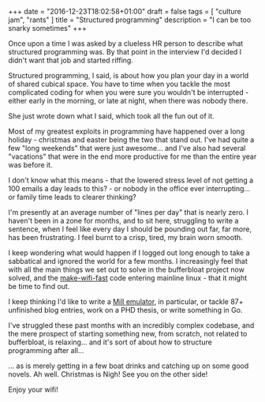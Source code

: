 +++
date = "2016-12-23T18:02:58+01:00"
draft = false
tags = [ "culture jam", "rants" ]
title = "Structured programming"
description = "I can be too snarky sometimes"
+++

Once upon a time I was asked by a clueless HR person to describe what
structured programming was. By that point in the interview I'd decided
I didn't want that job and started riffing.

Structured programming, I said, is about how you plan your day in a world
of shared cubical space. You have to time when you tackle the most complicated
coding for when you were sure you wouldn't be interrupted - either early
in the morning, or late at night, when there was nobody there. 

She just wrote down what I said, which took all the fun out of it.

Most of my greatest exploits in programming have happened over a long
holiday - christmas and easter being the two that stand out. I've had quite a 
few "long weekends" that were just awesome... and I've
also had several "vacations" that were in the end more productive for
me than the entire year was before it.

I don't know what this means - that the lowered stress level of not getting a 100 emails a day leads to this? - or nobody in the office ever interrupting... or family time leads to clearer thinking? 

I'm presently at an average number of "lines per day" that is nearly zero. 
I haven't been in a zone for months, and to sit here, struggling to write
a sentence, when I feel like every day I should be pounding out far, far more,
has been frustrating. I feel burnt to a crisp, tired, my brain worn smooth.

I keep wondering what would happen if I logged out long enough
to take a sabbatical and ignored the world for a few months. I increasingly
feel that with all the main things we set out to solve in the bufferbloat
project now solved, and the [make-wifi-fast](https://lwn.net/Articles/705884/) code entering mainline linux - that it might be time to find out.

I keep thinking I'd like to write a [Mill emulator](http://www.millcomputing.com), in particular, or tackle 87+ unfinished blog entries, work on a PHD thesis, or write something in Go.

I've struggled these past months with an incredibly complex codebase,
and the mere prospect of starting something new, from scratch, not related
to bufferbloat, is relaxing... and it's sort of about how to structure programming after all...

... as is merely getting in a few boat drinks and catching up on some good
novels. Ah well. Christmas is Nigh! See you on the other side!

Enjoy your wifi!
